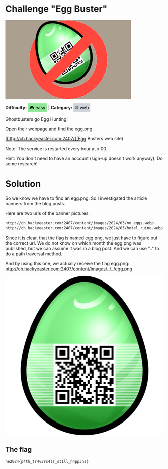 # Challenge "Egg Buster"
<img src="banner.jpg" width="400px" alt="Banner Image" /><br/>

**Difficulty:** <span style="background-color: #8fe699; padding: 5px; color: black;">🎮 easy</span> | **Category:** <span style="background-color: #ced4da; padding: 5px; color: black;">🌐 web</span>

Ghostbusters go Egg Hunting!

Open their webpage and find the egg.png.

[http://ch.hackyeaster.com:2407/](Egg Busters web site)

Note: The service is restarted every hour at x:00.

Hint: You don't need to have an account (sign-up doesn't work anyway). Do some research!

# Solution

So we know we have to find an egg.png. So I investigated the article banners from the blog posts.

Here are two urls of the banner pictures:

    http://ch.hackyeaster.com:2407/content/images/2024/03/no_eggs.webp
    http://ch.hackyeaster.com:2407/content/images/2024/03/hotel_ruine.webp


Since it is clear, that the flag is named egg.png, we just have to figure out the correct url. We do not know on which month the egg.png was published, but we can assume it was in a blog post. And we can use ".." to do a path traversal method.

And by using this one, we actually receive the flag egg.png: http://ch.hackyeaster.com:2407/content/images/../../egg.png

![egg.png](egg.png)


## The flag
    he2024{p4th_tr4v3rs4ls_st1ll_h4pp3ns}
